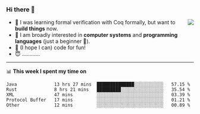### Hi there 👋

<img align="right" src="https://github-readme-stats.vercel.app/api?username=xxchan&show_icons=true&icon_color=0366d6&text_color=24292e&bg_color=ffffff&hide_title=true" />


- 🤔 I was learning formal verification with Coq formally, but want to **build things** now.
- 😬 I am broadly interested in **computer systems** and **programming languages** (just a beginner 🥺).
- 🤩 (I hope I can) code for fun!
- 😇 …………


---

📊 **This week I spent my time on** 

<!--START_SECTION:waka-->
```text
Java              13 hrs 27 mins  ██████████████░░░░░░░░░░░   57.15 % 
Rust              8 hrs 21 mins   █████████░░░░░░░░░░░░░░░░   35.54 % 
XML               47 mins         ░░░░░░░░░░░░░░░░░░░░░░░░░   03.39 % 
Protocol Buffer   17 mins         ░░░░░░░░░░░░░░░░░░░░░░░░░   01.21 % 
Other             12 mins         ░░░░░░░░░░░░░░░░░░░░░░░░░   00.89 %
```
<!--END_SECTION:waka-->

<!--
**xxchan/xxchan** is a ✨ _special_ ✨ repository because its `README.md` (this file) appears on your GitHub profile.

Here are some ideas to get you started:

- 🔭 I’m currently working on ...
- 🌱 I’m currently learning ...
- 👯 I’m looking to collaborate on ...
- 🤔 I’m looking for help with ...
- 💬 Ask me about ...
- 📫 How to reach me: ...
- 😄 Pronouns: ...
- ⚡ Fun fact: ...
-->
